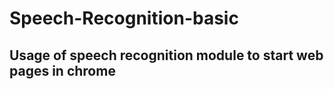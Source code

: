 # Speech-Recognition-basic
<h2>Usage of speech recognition module to start web pages in chrome </h2>
